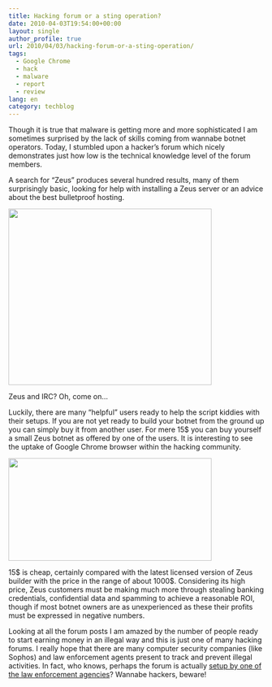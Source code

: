 ```yaml
---
title: Hacking forum or a sting operation?
date: 2010-04-03T19:54:00+00:00
layout: single
author_profile: true
url: 2010/04/03/hacking-forum-or-a-sting-operation/
tags:
  - Google Chrome
  - hack
  - malware
  - report
  - review
lang: en
category: techblog
---
```

Though it is true that malware is getting more and more sophisticated I am sometimes surprised by the lack of skills coming from wannabe botnet operators. Today, I stumbled upon a hacker’s forum which nicely demonstrates just how low is the technical knowledge level of the forum members.

A search for “Zeus” produces several hundred results, many of them surprisingly basic, looking for help with installing a Zeus server or an advice about the best bulletproof hosting.

<div>
  <a href="http://2.bp.blogspot.com/_vaUVXcmC3OI/S7eVY6olxnI/AAAAAAAABeo/P9BS3-kzIKQ/s1600-h/forum1.jpg" imageanchor="1"><img border="0" height="347" src="http://2.bp.blogspot.com/_vaUVXcmC3OI/S7eVY6olxnI/AAAAAAAABeo/P9BS3-kzIKQ/s400/forum1.jpg" width="400" /></a>
</div>

Zeus and IRC? Oh, come on…

Luckily, there are many “helpful” users ready to help the script kiddies with their setups. If you are not yet ready to build your botnet from the ground up you can simply buy it from another user. For mere 15$ you can buy yourself a small Zeus botnet as offered by one of the users. It is interesting to see the uptake of Google Chrome browser within the hacking community. 

<div>
  <a href="http://4.bp.blogspot.com/_vaUVXcmC3OI/S7eVaigJ7vI/AAAAAAAABes/fnGYJOLM4P8/s1600-h/zeuscontrol1.jpg" imageanchor="1"><img border="0" height="202" src="http://4.bp.blogspot.com/_vaUVXcmC3OI/S7eVaigJ7vI/AAAAAAAABes/fnGYJOLM4P8/s400/zeuscontrol1.jpg" width="400" /></a>
</div>

15$ is cheap, certainly compared with the latest licensed version of Zeus builder with the price in the range of about 1000$. Considering its high price, Zeus customers must be making much more through stealing banking credentials, confidential data and spamming to achieve a reasonable ROI, though if most botnet owners are as unexperienced as these their profits must be expressed in negative numbers.

Looking at all the forum posts I am amazed by the number of people ready to start earning money in an illegal way and this is just one of many hacking forums. I really hope that there are many computer security companies (like Sophos) and law enforcement agents present to track and prevent illegal activities. In fact, who knows, perhaps the forum is actually <a href="http://www.theregister.co.uk/2008/10/14/darkmarket_sting/" target="_blank">setup by one of the law enforcement agencies</a>? Wannabe hackers, beware!